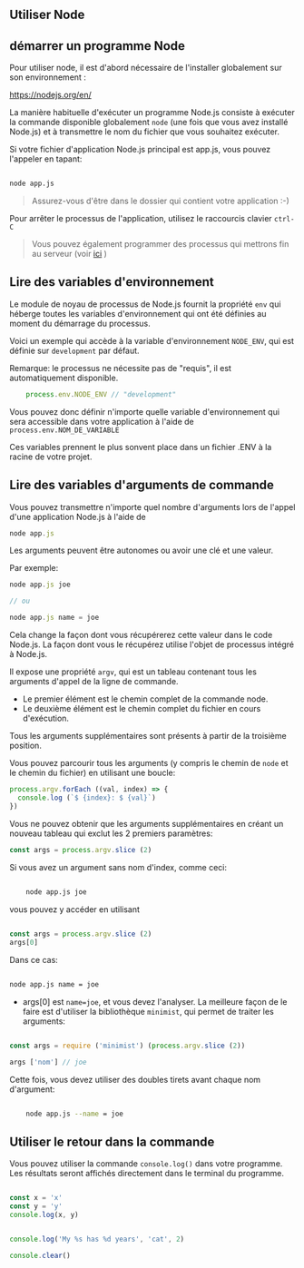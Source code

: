 ## Utiliser Node

## démarrer un programme Node 

Pour utiliser node, il est d'abord nécessaire de l'installer globalement sur son environnement :

https://nodejs.org/en/

La manière habituelle d'exécuter un programme Node.js consiste à exécuter la commande disponible globalement `node` (une fois que vous avez installé Node.js) et à transmettre le nom du fichier que vous souhaitez exécuter.

Si votre fichier d'application Node.js principal est app.js, vous pouvez l'appeler en tapant:

```bash

node app.js

```

> Assurez-vous d'être dans le dossier qui contient votre application :-)

Pour arrêter le processus de l'application, utilisez le raccourcis clavier `ctrl-C`

> Vous pouvez également programmer des processus qui mettrons fin au serveur (voir [ici](https://nodejs.dev/learn/how-to-exit-from-a-nodejs-program) )


## Lire des variables d'environnement

Le module de noyau de processus de Node.js fournit la propriété `env` qui héberge toutes les variables d'environnement qui ont été définies au moment du démarrage du processus.

Voici un exemple qui accède à la variable d'environnement `NODE_ENV`, qui est définie sur `development` par défaut.

Remarque: le processus ne nécessite pas de "requis", il est automatiquement disponible.

```js
    process.env.NODE_ENV // "development"
```

Vous pouvez donc définir n'importe quelle variable d'environnement qui sera accessible dans votre application à l'aide de `process.env.NOM_DE_VARIABLE`

Ces variables prennent le plus sonvent place dans un fichier .ENV à la racine de votre projet.

## Lire des variables d'arguments de commande

Vous pouvez transmettre n'importe quel nombre d'arguments lors de l'appel d'une application Node.js à l'aide de

```js
node app.js
```

Les arguments peuvent être autonomes ou avoir une clé et une valeur.

Par exemple:

```js
node app.js joe

// ou

node app.js name = joe
```

Cela change la façon dont vous récupérerez cette valeur dans le code Node.js.
La façon dont vous le récupérez utilise l'objet de processus intégré à Node.js.

Il expose une propriété `argv`, qui est un tableau contenant tous les arguments d'appel de la ligne de commande.

* Le premier élément est le chemin complet de la commande node.
* Le deuxième élément est le chemin complet du fichier en cours d'exécution.

Tous les arguments supplémentaires sont présents à partir de la troisième position.

Vous pouvez parcourir tous les arguments (y compris le chemin de `node` et le chemin du fichier) en utilisant une boucle:

```js
process.argv.forEach ((val, index) => {
  console.log (`$ {index}: $ {val}`)
})
```

Vous ne pouvez obtenir que les arguments supplémentaires en créant un nouveau tableau qui exclut les 2 premiers paramètres:

```js
const args = process.argv.slice (2)
```

Si vous avez un argument sans nom d'index, comme ceci:

```bash
    
    node app.js joe
```

vous pouvez y accéder en utilisant

```js

const args = process.argv.slice (2)
args[0]

```

Dans ce cas:

```bash

node app.js name = joe

```
* args[0] est `name=joe`, et vous devez l'analyser. La meilleure façon de le faire est d'utiliser la bibliothèque `minimist`, qui permet de traiter les arguments:

```js

const args = require ('minimist') (process.argv.slice (2))

args ['nom'] // joe

```

Cette fois, vous devez utiliser des doubles tirets avant chaque nom d'argument:

```bash

    node app.js --name = joe

```

## Utiliser le retour dans la commande

Vous pouvez utiliser la commande `console.log()` dans votre programme. Les résultats seront affichés directement dans le terminal du programme.

```js

const x = 'x'
const y = 'y'
console.log(x, y)


console.log('My %s has %d years', 'cat', 2)

console.clear()

```








